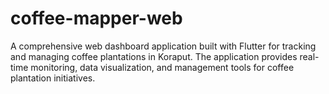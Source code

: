 # coffee-mapper-web
A comprehensive web dashboard application built with Flutter for tracking and managing coffee plantations in Koraput. The application provides real-time monitoring, data visualization, and management tools for coffee plantation initiatives.
